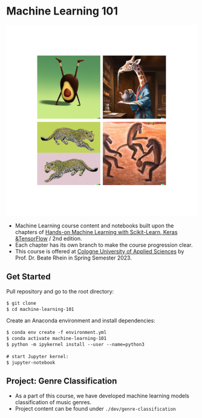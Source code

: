 # Machine Learning 101
![MLWR Cover](./assets/MLWR-Cover.png)
- Machine Learning course content and notebooks built upon the chapters of [Hands-on Machine Learning with Scikit-Learn, Keras &TensorFlow](https://www.oreilly.com/library/view/hands-on-machine-learning/9781492032632/) / 2nd edition.
- Each chapter has its own branch to make the course progression clear.
- This course is offered at [Cologne University of Applied Sciences](https://www.th-koeln.de/studium/technische-informatik-master_1197.php) by Prof. Dr. Beate Rhein in Spring Semester 2023.

## Get Started
Pull repository and go to the root directory:
```shell
$ git clone
$ cd machine-learning-101
```

Create an Anaconda environment and install dependencies:
```shell
$ conda env create -f environment.yml
$ conda activate machine-learning-101
$ python -m ipykernel install --user --name=python3

# start Jupyter kernel:
$ jupyter-notebook
```

## Project: Genre Classification
- As a part of this course, we have developed machine learning models classification of music genres.
- Project content can be found under `./dev/genre-classification`